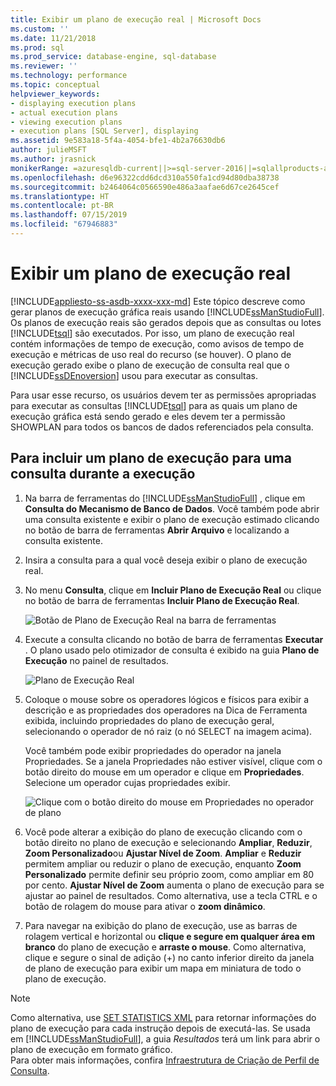 ```yaml
---
title: Exibir um plano de execução real | Microsoft Docs
ms.custom: ''
ms.date: 11/21/2018
ms.prod: sql
ms.prod_service: database-engine, sql-database
ms.reviewer: ''
ms.technology: performance
ms.topic: conceptual
helpviewer_keywords:
- displaying execution plans
- actual execution plans
- viewing execution plans
- execution plans [SQL Server], displaying
ms.assetid: 9e583a18-5f4a-4054-bfe1-4b2a76630db6
author: julieMSFT
ms.author: jrasnick
monikerRange: =azuresqldb-current||>=sql-server-2016||=sqlallproducts-allversions||>=sql-server-linux-2017||=azuresqldb-mi-current
ms.openlocfilehash: d6e96322cdd6dcd310a550fa1cd94d80dba38738
ms.sourcegitcommit: b2464064c0566590e486a3aafae6d67ce2645cef
ms.translationtype: HT
ms.contentlocale: pt-BR
ms.lasthandoff: 07/15/2019
ms.locfileid: "67946883"
---
```

# <a name="display-an-actual-execution-plan"></a>Exibir um plano de execução real
[!INCLUDE[appliesto-ss-asdb-xxxx-xxx-md](../../includes/appliesto-ss-asdb-xxxx-xxx-md.md)]
  Este tópico descreve como gerar planos de execução gráfica reais usando [!INCLUDE[ssManStudioFull](../../includes/ssmanstudiofull-md.md)]. Os planos de execução reais são gerados depois que as consultas ou lotes [!INCLUDE[tsql](../../includes/tsql-md.md)] são executados. Por isso, um plano de execução real contém informações de tempo de execução, como avisos de tempo de execução e métricas de uso real do recurso (se houver). O plano de execução gerado exibe o plano de execução de consulta real que o [!INCLUDE[ssDEnoversion](../../includes/ssdenoversion-md.md)] usou para executar as consultas.  
  
 Para usar esse recurso, os usuários devem ter as permissões apropriadas para executar as consultas [!INCLUDE[tsql](../../includes/tsql-md.md)] para as quais um plano de execução gráfica está sendo gerado e eles devem ter a permissão SHOWPLAN para todos os bancos de dados referenciados pela consulta.  
  
## <a name="to-include-an-execution-plan-for-a-query-during-execution"></a>Para incluir um plano de execução para uma consulta durante a execução  
  
1.  Na barra de ferramentas do [!INCLUDE[ssManStudioFull](../../includes/ssmanstudiofull-md.md)] , clique em **Consulta do Mecanismo de Banco de Dados**. Você também pode abrir uma consulta existente e exibir o plano de execução estimado clicando no botão de barra de ferramentas **Abrir Arquivo** e localizando a consulta existente. 
  
2.  Insira a consulta para a qual você deseja exibir o plano de execução real.  
  
3.  No menu **Consulta**, clique em **Incluir Plano de Execução Real** ou clique no botão de barra de ferramentas **Incluir Plano de Execução Real**.

    ![Botão de Plano de Execução Real na barra de ferramentas](../../relational-databases/performance/media/actualexecplantoolbar.png "Botão de Plano de Execução Real na barra de ferramentas")   
  
4.  Execute a consulta clicando no botão de barra de ferramentas **Executar** . O plano usado pelo otimizador de consulta é exibido na guia **Plano de Execução** no painel de resultados. 

    ![Plano de Execução Real](../../relational-databases/performance/media/actualexecplan.png "Plano de Execução Real")   

5.  Coloque o mouse sobre os operadores lógicos e físicos para exibir a descrição e as propriedades dos operadores na Dica de Ferramenta exibida, incluindo propriedades do plano de execução geral, selecionando o operador de nó raiz (o nó SELECT na imagem acima).   
  
    Você também pode exibir propriedades do operador na janela Propriedades. Se a janela Propriedades não estiver visível, clique com o botão direito do mouse em um operador e clique em **Propriedades**. Selecione um operador cujas propriedades exibir.  

    ![Clique com o botão direito do mouse em Propriedades no operador de plano](../../relational-databases/performance/media/planproperties.png "Clique com o botão direito do mouse em Propriedades no operador de plano")    
  
6.  Você pode alterar a exibição do plano de execução clicando com o botão direito no plano de execução e selecionando **Ampliar**, **Reduzir**, **Zoom Personalizado**ou **Ajustar Nível de Zoom**. **Ampliar** e **Reduzir** permitem ampliar ou reduzir o plano de execução, enquanto **Zoom Personalizado** permite definir seu próprio zoom, como ampliar em 80 por cento. **Ajustar Nível de Zoom** aumenta o plano de execução para se ajustar ao painel de resultados. Como alternativa, use a tecla CTRL e o botão de rolagem do mouse para ativar o **zoom dinâmico**.  

7.  Para navegar na exibição do plano de execução, use as barras de rolagem vertical e horizontal ou **clique e segure em qualquer área em branco** do plano de execução e **arraste o mouse**. Como alternativa, clique e segure o sinal de adição (+) no canto inferior direito da janela de plano de execução para exibir um mapa em miniatura de todo o plano de execução.

> [!NOTE] 
> Como alternativa, use [SET STATISTICS XML](../../t-sql/statements/set-statistics-xml-transact-sql.md) para retornar informações do plano de execução para cada instrução depois de executá-las. Se usada em [!INCLUDE[ssManStudioFull](../../includes/ssmanstudiofull-md.md)], a guia *Resultados* terá um link para abrir o plano de execução em formato gráfico.   
> Para obter mais informações, confira [Infraestrutura de Criação de Perfil de Consulta](../../relational-databases/performance/query-profiling-infrastructure.md).
